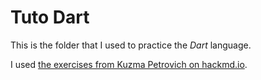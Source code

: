# Tuto Dart

This is the folder that I used to practice the *Dart* language.

I used [the exercises from Kuzma Petrovich on hackmd.io](https://hackmd.io/@kuzmapetrovich/S1x90jWGP).